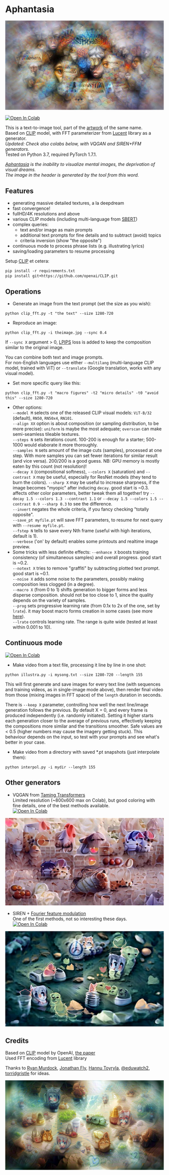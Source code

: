 # Aphantasia

<p align='center'><img src='_out/Aphantasia2.jpg' /></p>

[![Open In Colab](https://colab.research.google.com/assets/colab-badge.svg)](https://colab.research.google.com/github/eps696/aphantasia/blob/master/Aphantasia.ipynb)

This is a text-to-image tool, part of the [artwork] of the same name.   
Based on [CLIP] model, with FFT parameterizer from [Lucent] library as a generator.  
*Updated: Check also colabs below, with VQGAN and SIREN+FFM generators.*  
Tested on Python 3.7, required PyTorch 1.7.1. 

*[Aphantasia] is the inability to visualize mental images, the deprivation of visual dreams.  
The image in the header is generated by the tool from this word.*

## Features
* generating massive detailed textures, a la deepdream
* fast convergence!
* fullHD/4K resolutions and above
* various CLIP models (including multi-language from [SBERT])
* complex queries:
	* text and/or image as main prompts
	* additional text prompts for fine details and to subtract (avoid) topics
	* criteria inversion (show "the opposite")
* continuous mode to process phrase lists (e.g. illustrating lyrics)
* saving/loading parameters to resume processing

Setup [CLIP] et cetera:
```
pip install -r requirements.txt
pip install git+https://github.com/openai/CLIP.git
```

## Operations

* Generate an image from the text prompt (set the size as you wish):
```
python clip_fft.py -t "the text" --size 1280-720
```
* Reproduce an image:
```
python clip_fft.py -i theimage.jpg --sync 0.4
```
If `--sync X` argument > 0, [LPIPS] loss is added to keep the composition similar to the original image. 

You can combine both text and image prompts.  
For non-English languages use either `--multilang` (multi-language CLIP model, trained with ViT) or `--translate` (Google translation, works with any visual model). 

* Set more specific query like this:
```
python clip_fft.py -t "macro figures" -t2 "micro details" -t0 "avoid this" --size 1280-720 
```
* Other options:  
`--model M` selects one of the released CLIP visual models: `ViT-B/32` (default), `RN50`, `RN50x4`, `RN101`.  
`--align XX` option is about composition (or sampling distribution, to be more precise): `uniform` is maybe the most adequate; `overscan` can make semi-seamless tileable textures.  
`--steps N` sets iterations count. 100-200 is enough for a starter; 500-1000 would elaborate it more thoroughly.  
`--samples N` sets amount of the image cuts (samples), processed at one step. With more samples you can set fewer iterations for similar result (and vice versa). 200/200 is a good guess. NB: GPU memory is mostly eaten by this count (not resolution)!  
`--decay X` (compositional softness), `--colors X` (saturation) and `--contrast X` may be useful, especially for ResNet models (they tend to burn the colors). 
`--sharp X` may be useful to increase sharpness, if the image becomes "myopic" after inducing `decay`. good start is ~0.3. affects other color parameters, better tweak them all together! 
try `--decay 1.5 --colors 1.3 --contrast 1.1` or `--decay 1.5 --colors 1.5 --contrast 0.9 --sharp 0.3` to see the difference.  
`--invert` negates the whole criteria, if you fancy checking "totally opposite".  
`--save_pt myfile.pt` will save FFT parameters, to resume for next query with `--resume myfile.pt`.  
`--fstep N` tells to save every Nth frame (useful with high iterations, default is 1).  
`--verbose` ('on' by default) enables some printouts and realtime image preview.  
* Some tricks with less definite effects:
`--enhance X` boosts training consistency (of simultaneous samples) and overall progress. good start is ~0.2.  
`--notext X` tries to remove "graffiti" by subtracting plotted text prompt. good start is ~0.1.  
`--noise X` adds some noise to the parameters, possibly making composition less clogged (in a degree).  
`--macro X` (from 0 to 1) shifts generation to bigger forms and less disperse composition. should not be too close to 1, since the quality depends on the variety of samples.  
`--prog` sets progressive learning rate (from 0.1x to 2x of the one, set by `lrate`). it may boost macro forms creation in some cases (see more [here](https://github.com/eps696/aphantasia/issues/2)).  
`--lrate` controls learning rate. The range is quite wide (tested at least within 0.001 to 10).  

## Continuous mode 
[![Open In Colab](https://colab.research.google.com/assets/colab-badge.svg)](https://colab.research.google.com/github/eps696/aphantasia/blob/master/Illustra.ipynb)

* Make video from a text file, processing it line by line in one shot:
```
python illustra.py -i mysong.txt --size 1280-720 --length 155
```
This will first generate and save images for every text line (with sequences and training videos, as in single-image mode above), then render final video from those (mixing images in FFT space) of the `length` duration in seconds.  

There is `--keep X` parameter, controlling how well the next line/image generation follows the previous. By default X = 0, and every frame is produced independently (i.e. randomly initiated). 
Setting it higher starts each generation closer to the average of previous runs, effectively keeping the compositions more similar and the transitions smoother. Safe values are < 0.5 (higher numbers may cause the imagery getting stuck). This behaviour depends on the input, so test with your prompts and see what's better in your case.

* Make video from a directory with saved *.pt snapshots (just interpolate them):
```
python interpol.py -i mydir --length 155
```

## Other generators

* VQGAN from [Taming Transformers](https://github.com/CompVis/taming-transformers)  
Limited resolution (~800x600 max on Colab), but good coloring with fine details, one of the best methods available.  
[![Open In Colab](https://colab.research.google.com/assets/colab-badge.svg)](https://colab.research.google.com/github/eps696/aphantasia/blob/master/CLIP_VQGAN.ipynb) 
<p><img src='_out/some_cute_image-VQGAN.jpg' /></p>

* SIREN + [Fourier feature modulation](https://github.com/tancik/fourier-feature-networks)  
One of the first methods, not so interesting these days.  
[![Open In Colab](https://colab.research.google.com/assets/colab-badge.svg)](https://colab.research.google.com/drive/1L14q4To5rMK8q2E6whOibQBnPnVbRJ_7)  
<p><img src='_out/some_cute_image-SIREN.jpg' /></p>

## Credits

Based on [CLIP] model by OpenAI, [the paper]  
Used FFT encoding from [Lucent] library

Thanks to [Ryan Murdock], [Jonathan Fly], [Hannu Toyryla], [@eduwatch2], [torridgristle] for ideas.

<p align='center'><img src='_out/some_cute_image-FFT.jpg' /></p>

[artwork]: <https://vimeo.com/518360242>
[Aphantasia]: <https://en.wikipedia.org/wiki/Aphantasia>
[CLIP]: <https://openai.com/blog/clip>
[SBERT]: <https://sbert.net>
[Lucent]: <https://github.com/greentfrapp/lucent>
[LPIPS]: <https://github.com/richzhang/PerceptualSimilarity>
[Taming Transformers]: <https://github.com/CompVis/taming-transformers>
[Ryan Murdock]: <https://twitter.com/advadnoun>
[Jonathan Fly]: <https://twitter.com/jonathanfly>
[Hannu Toyryla]: <https://twitter.com/htoyryla>
[@eduwatch2]: <https://twitter.com/eduwatch2>
[torridgristle]: <https://github.com/torridgristle>
[the paper]: <https://arxiv.org/abs/2103.00020>
